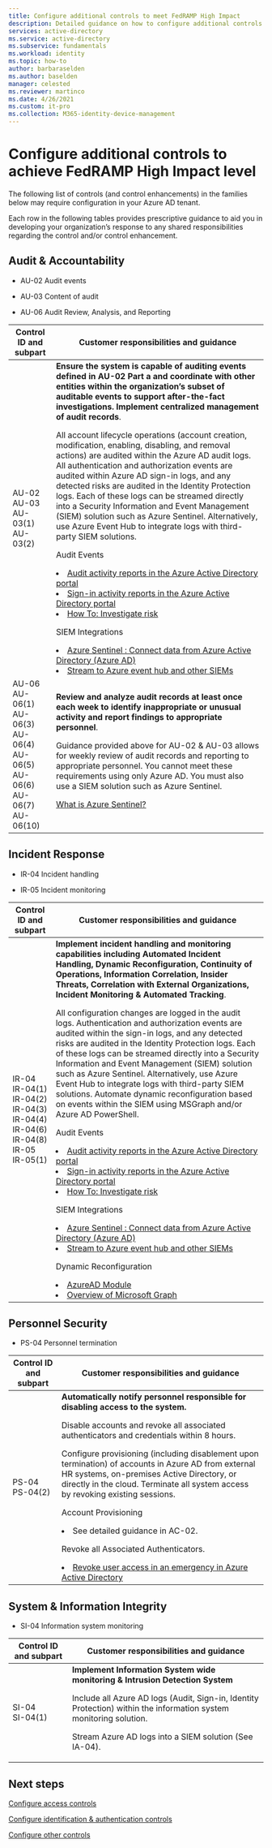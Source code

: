 ```yaml
---
title: Configure additional controls to meet FedRAMP High Impact
description: Detailed guidance on how to configure additional controls to meet FedRAMP High Impact levels.
services: active-directory 
ms.service: active-directory
ms.subservice: fundamentals
ms.workload: identity
ms.topic: how-to
author: barbaraselden
ms.author: baselden
manager: celested
ms.reviewer: martinco
ms.date: 4/26/2021
ms.custom: it-pro
ms.collection: M365-identity-device-management
---
```


# Configure additional controls to achieve FedRAMP High Impact level

The following list of controls (and control enhancements) in the families below may require configuration in your Azure AD tenant.

Each row in the following tables provides prescriptive guidance to aid you in developing your organization’s response to any shared responsibilities regarding the control and/or control enhancement.

## Audit & Accountability

* AU-02 Audit events

* AU-03 Content of audit
* AU-06 Audit Review, Analysis, and Reporting


| Control ID and subpart| Customer responsibilities and guidance |
| - | - |
| AU-02 <br>AU-03 <br>AU-03(1)<br>AU-03(2)| **Ensure the system is capable of auditing events defined in AU-02 Part a and coordinate with other entities within the organization’s subset of auditable events to support after-the-fact investigations. Implement centralized management of audit records**.<p>All account lifecycle operations (account creation, modification, enabling, disabling, and removal actions) are audited within the Azure AD audit logs. All authentication and authorization events are audited within Azure AD sign-in logs, and any detected risks are audited in the Identity Protection logs. Each of these logs can be streamed directly into a Security Information and Event Management (SIEM) solution such as Azure Sentinel. Alternatively, use Azure Event Hub to integrate logs with third-party SIEM solutions.<p>Audit Events<li> [Audit activity reports in the Azure Active Directory portal](https://docs.microsoft.com///azure/active-directory/reports-monitoring/concept-audit-logs)<li> [Sign-in activity reports in the Azure Active Directory portal](https://docs.microsoft.com///azure/active-directory/reports-monitoring/concept-sign-ins)<li>[How To: Investigate risk](https://docs.microsoft.com///azure/active-directory/identity-protection/howto-identity-protection-investigate-risk)<p>SIEM Integrations<li> [Azure Sentinel : Connect data from Azure Active Directory (Azure AD)](https://docs.microsoft.com///azure/sentinel/connect-azure-active-directory)<li>[Stream to Azure event hub and other SIEMs](https://docs.microsoft.com///azure/active-directory/reports-monitoring/tutorial-azure-monitor-stream-logs-to-event-hub) |
| AU-06<br>AU-06(1)<br>AU-06(3)<br>AU-06(4)<br>AU-06(5)<br>AU-06(6)<br>AU-06(7)<br>AU-06(10)<br>| **Review and analyze audit records at least once each week to identify inappropriate or unusual activity and report findings to appropriate personnel**. <p>Guidance provided above for AU-02 & AU-03 allows for weekly review of audit records and reporting to appropriate personnel. You cannot meet these requirements using only Azure AD. You must also use a SIEM solution such as Azure Sentinel.<p>[What is Azure Sentinel?](https://docs.microsoft.com///azure/sentinel/overview) |

## Incident Response

* IR-04 Incident handling

* IR-05 Incident monitoring

| Control ID and subpart| Customer responsibilities and guidance |
| - | - |
| IR-04<br>IR-04(1)<br>IR-04(2)<br>IR-04(3)<br>IR-04(4)<br>IR-04(6)<br>IR-04(8)<br>IR-05<br>IR-05(1)| **Implement incident handling and monitoring capabilities including Automated Incident Handling, Dynamic Reconfiguration, Continuity of Operations, Information Correlation, Insider Threats, Correlation with External Organizations, Incident Monitoring & Automated Tracking**. <p>All configuration changes are logged in the audit logs. Authentication and authorization events are audited within the sign-in logs, and any detected risks are audited in the Identity Protection logs. Each of these logs can be streamed directly into a Security Information and Event Management (SIEM) solution such as Azure Sentinel. Alternatively, use Azure Event Hub to integrate logs with third-party SIEM solutions. Automate dynamic reconfiguration based on events within the SIEM using MSGraph and/or Azure AD PowerShell.<p>Audit Events<br><li>[Audit activity reports in the Azure Active Directory portal](https://docs.microsoft.com///azure/active-directory/reports-monitoring/concept-audit-logs)<li>[Sign-in activity reports in the Azure Active Directory portal](https://docs.microsoft.com///azure/active-directory/reports-monitoring/concept-sign-ins)<li>[How To: Investigate risk](https://docs.microsoft.com///azure/active-directory/identity-protection/howto-identity-protection-investigate-risk)<p>SIEM Integrations<li>[Azure Sentinel : Connect data from Azure Active Directory (Azure AD)](https://docs.microsoft.com///azure/sentinel/connect-azure-active-directory)<li>[Stream to Azure event hub and other SIEMs](https://docs.microsoft.com///azure/active-directory/reports-monitoring/tutorial-azure-monitor-stream-logs-to-event-hub)<p>Dynamic Reconfiguration<li>[AzureAD Module](https://docs.microsoft.com/powershell/module/azuread/)<li>[Overview of Microsoft Graph](https://docs.microsoft.com/graph/overview?view=graph-rest-1.0&preserve-view=true) |


  
## Personnel Security

* PS-04 Personnel termination

| Control ID and subpart| Customer responsibilities and guidance |
| - | - |
| PS-04<br>PS-04(2)| **Automatically notify personnel responsible for disabling access to the system.** <p>Disable accounts and revoke all associated authenticators and credentials within 8 hours. <p>Configure provisioning (including disablement upon termination) of accounts in Azure AD from external HR systems, on-premises Active Directory, or directly in the cloud. Terminate all system access by revoking existing sessions. <p>Account Provisioning<li> See detailed guidance in AC-02. <p>Revoke all Associated Authenticators. <li> [Revoke user access in an emergency in Azure Active Directory](https://docs.microsoft.com/azure/active-directory/enterprise-users/users-revoke-access) |


## System & Information Integrity

* SI-04 Information system monitoring

 Control ID and subpart| Customer responsibilities and guidance |
| - | - |
| SI-04<br>SI-04(1)| **Implement Information System wide monitoring & Intrusion Detection System**<p>Include all Azure AD logs (Audit, Sign-in, Identity Protection) within the information system monitoring solution. <p>Stream Azure AD logs into a SIEM solution (See IA-04). |

## Next steps

[Configure access controls](fedramp-access-controls.md)

[Configure identification & authentication controls](fedramp-identification-and-authentication-controls.md)

[Configure other controls](fedramp-other-controls.md)
 
